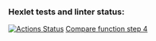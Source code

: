 ### Hexlet tests and linter status:
[![Actions Status](https://github.com/tusia95/frontend-project-46/actions/workflows/hexlet-check.yml/badge.svg)](https://github.com/tusia95/frontend-project-46/actions)
[Compare function step 4](https://asciinema.org/a/gQx3SRbCRfdZj1GnPmeFOtOvd)